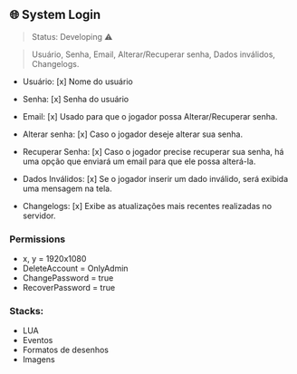 ## 🌐 System Login

> Status: Developing ⚠️

> Usuário, Senha, Email, Alterar/Recuperar senha, Dados inválidos, Changelogs.

- Usuário: [x]
Nome do usuário

- Senha: [x]
Senha do usuário

- Email: [x]
Usado para que o jogador possa Alterar/Recuperar senha.

- Alterar senha: [x]
Caso o jogador deseje alterar sua senha.

- Recuperar Senha: [x]
Caso o jogador precise recuperar sua senha, há uma opção que enviará um email para que ele possa alterá-la.

- Dados Inválidos: [x]
Se o jogador inserir um dado inválido, será exibida uma mensagem na tela.

- Changelogs: [x]
Exibe as atualizações mais recentes realizadas no servidor.

### Permissions
- x, y = 1920x1080 
- DeleteAccount = OnlyAdmin
- ChangePassword = true
- RecoverPassword = true

### Stacks: 
- LUA 
- Eventos
- Formatos de desenhos
- Imagens

